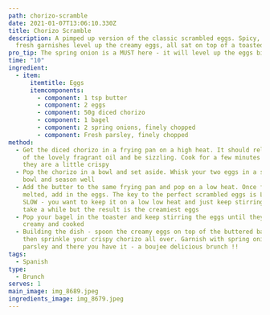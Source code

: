 ```yaml
---
path: chorizo-scramble
date: 2021-01-07T13:06:10.330Z
title: Chorizo Scramble
description: A pimped up version of the classic scrambled eggs. Spicy, salty and
  fresh garnishes level up the creamy eggs, all sat on top of a toasted bagel
pro_tip: The spring onion is a MUST here - it will level up the eggs big time
time: "10"
ingredient:
  - item:
      itemtitle: Eggs
      itemcomponents:
        - component: 1 tsp butter
        - component: 2 eggs
        - component: 50g diced chorizo
        - component: 1 bagel
        - component: 2 spring onions, finely chopped
        - component: Fresh parsley, finely chopped
method:
  - Get the diced chorizo in a frying pan on a high heat. It should release some
    of the lovely fragrant oil and be sizzling. Cook for a few minutes until
    they are a little crispy
  - Pop the chorizo in a bowl and set aside. Whisk your two eggs in a separate
    bowl and season well
  - Add the butter to the same frying pan and pop on a low heat. Once fully
    melted, add in the eggs. The key to the perfect scrambled eggs is LOW and
    SLOW - you want to keep it on a low low heat and just keep stirring. It'll
    take a while but the result is the creamiest eggs
  - Pop your bagel in the toaster and keep stirring the eggs until they are
    creamy and cooked
  - Building the dish - spoon the creamy eggs on top of the buttered bagel and
    then sprinkle your crispy chorizo all over. Garnish with spring onions and
    parsley and there you have it - a boujee delicious brunch !!
tags:
  - Spanish
type:
  - Brunch
serves: 1
main_image: img_8689.jpeg
ingredients_image: img_8679.jpeg
---
```

